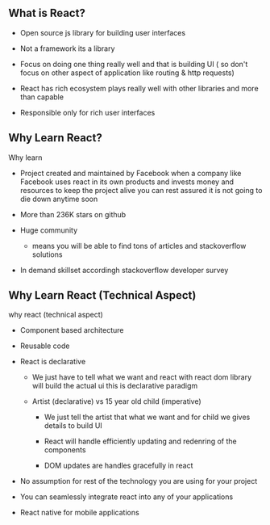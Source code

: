 ## What is React?

- Open source js library for building user interfaces
    
- Not a framework its a library
    
- Focus on doing one thing really well and that is building UI ( so don't focus on other aspect of application like routing & http requests)
    
- React has rich ecosystem plays really well with other libraries and more than capable
    
- Responsible only for rich user interfaces

## Why Learn React?

Why learn

- Project created and maintained by Facebook when a company like Facebook uses react in its own products and invests money and resources to keep the project alive you can rest assured it is not going to die down anytime soon
    
- More than 236K stars on github
    
- Huge community
    
  - means you will be able to find tons of articles and stackoverflow solutions
    
- In demand skillset accordingh stackoverflow developer survey
    
## Why Learn React (Technical Aspect)

why react (technical aspect)

- Component based architecture
    
- Reusable code
    
- React is declarative
    
  - We just have to tell what we want and react with react dom library will build the actual ui this is declarative paradigm
    
  - Artist (declarative) vs 15 year old child (imperative)
    
    - We just tell the artist that what we want and for child we gives details to build UI
    
    - React will handle efficiently updating and redenring of the components
    
    - DOM updates are handles gracefully in react
    
- No assumption for rest of the technology you are using for your project
    
- You can seamlessly integrate react into any of your applications
    
- React native for mobile applications